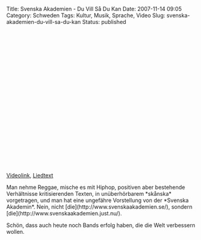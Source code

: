 Title: Svenska Akademien - Du Vill Så Du Kan
Date: 2007-11-14 09:05
Category: Schweden
Tags: Kultur, Musik, Sprache, Video
Slug: svenska-akademien-du-vill-sa-du-kan
Status: published

<p>
<object width="425" height="355">
<param name="movie" value="http://www.youtube.com/v/rneQpsiFt_0&amp;rel=1"></param><param name="wmode" value="transparent"></param>

<embed src="http://www.youtube.com/v/rneQpsiFt_0&amp;rel=1" type="application/x-shockwave-flash" wmode="transparent" width="425" height="355">
</embed>
</object>
  
[Videolink](http://youtube.com/watch?v=rneQpsiFt_0),
[Liedtext](http://www.lyricsandsongs.com/print_song/561035.html)

</p>
Man nehme Reggae, mische es mit Hiphop, positiven aber bestehende
Verhältnisse kritisierenden Texten, in unüberhörbarem *skånska*
vorgetragen, und man hat eine ungefähre Vorstellung von der *Svenska
Akademin*. Nein, nicht [die](http://www.svenskaakademien.se/), sondern
[die](http://www.svenskaakademien.just.nu/).

Schön, dass auch heute noch Bands erfolg haben, die die Welt verbessern
wollen.

